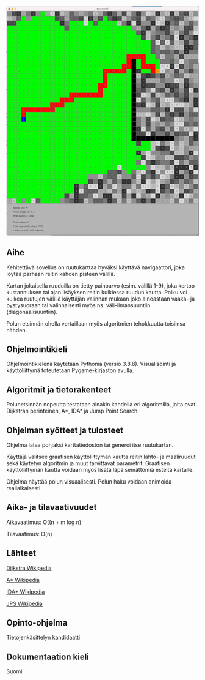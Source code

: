 <img src="/dokumentaatio/png/reittikartta04.png" width="750">

## Aihe

Kehitettävä sovellus on ruutukarttaa hyväksi käyttävä navigaattori, joka löytää parhaan reitin kahden pisteen välillä.  

Kartan jokaisella ruuduilla on tietty painoarvo (esim. välillä 1-9), joka kertoo  kustannuksen tai ajan lisäyksen reitin kulkiessa ruudun kautta.  Polku voi kulkea ruutujen välillä käyttäjän valinnan mukaan joko ainoastaan vaaka- ja pystysuoraan tai valinnaisesti myös ns. väli-ilmansuuntiin (diagonaalisuuntiin).

Polun etsinnän ohella vertaillaan myös algoritmien tehokkuutta toisiinsa nähden.

## Ohjelmointikieli

Ohjelmointikielenä käytetään Pythonia (versio 3.8.8).  Visualisointi ja käyttöliittymä toteutetaan Pygame-kirjaston avulla.

## Algoritmit ja tietorakenteet

Polunetsinnän nopeutta testataan ainakin kahdella eri algoritmilla, joita ovat Dijkstran perinteinen, A*, IDA* ja Jump Point Search.

## Ohjelman syötteet ja tulosteet

Ohjelma lataa pohjaksi karttatiedoston tai generoi itse ruutukartan.

Käyttäjä valitsee graafisen käyttöliittymän kautta reitin lähtö- ja maaliruudut sekä käytetyn algoritmin ja muut tarvittavat parametrit.  Graafisen käyttöliittymän kautta voidaan myös lisätä läpäisemättömiä esteitä kartalle.

Ohjelma näyttää polun visuaalisesti.  Polun haku voidaan animoida realiaikaisesti.

## Aika- ja tilavaativuudet

Aikavaatimus: O((n + m log n)

Tilavaatimus: O(n)

## Lähteet

[Dijkstra Wikipedia](https://en.wikipedia.org/wiki/Dijkstra%27s_algorithm)

[A* Wikipedia](https://en.wikipedia.org/wiki/A*_search_algorithm)

[IDA* Wikipedia](https://en.wikipedia.org/wiki/Iterative_deepening_A*)

[JPS Wikipedia](https://en.wikipedia.org/wiki/Jump_point_search)

## Opinto-ohjelma

Tietojenkäsittelyn kandidaatti

## Dokumentaation kieli

Suomi
